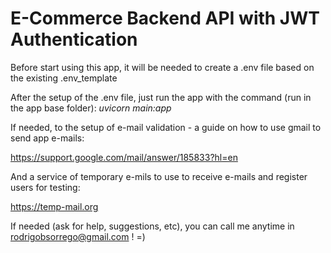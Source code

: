 # E-Commerce Backend API with JWT Authentication

Before start using this app, it will be needed to create a .env file based on the existing .env_template

After the setup of the .env file, just run the app with the command (run in the app base folder): *uvicorn main:app*

If needed, to the setup of e-mail validation - a guide on how to use gmail to send app e-mails:

https://support.google.com/mail/answer/185833?hl=en

And a service of temporary e-mils to use to receive e-mails and register users for testing:

https://temp-mail.org

If needed (ask for help, suggestions, etc), you can call me anytime in rodrigobsorrego@gmail.com ! =)

